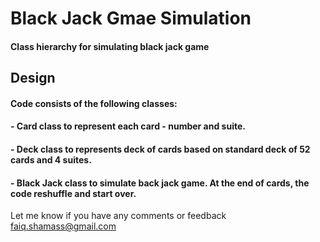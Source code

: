 # Black Jack Gmae Simulation
#### Class hierarchy for simulating black jack game

## Design
#### Code consists of the following classes:
#### - Card class to represent each card - number and suite.
#### - Deck class to represents deck of cards based on standard deck of 52 cards and 4 suites.
#### - Black Jack class to simulate back jack game. At the end of cards, the code reshuffle and start over.

Let me know if you have any comments or feedback faiq.shamass@gmail.com

